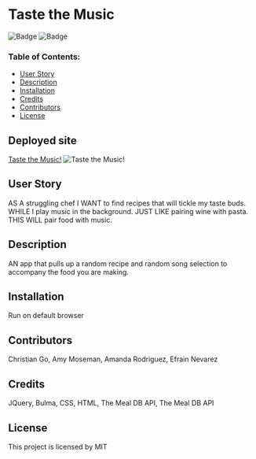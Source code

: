 # Taste the Music
 
![Badge](https://img.shields.io/static/v1?label=License&message=MIT&color=9cf)
![Badge](https://data.jsdelivr.com/v1/package/npm/bulma/badge)
 
### Table of Contents:
* [User Story](##-User-Story)
* [Description](##-Description)
* [Installation](##-Installation)
* [Credits](##-Credits)
* [Contributors](##-Contributors)
* [License](##-License)
 
## Deployed site
[Taste the Music!](https://enevarez-ops.github.io/projectOne/)
![Taste the Music!](tasteTheMusic1.gif)
 
## User Story
AS A struggling chef I WANT to find recipes that will tickle my taste buds. WHILE I play music in the background. JUST LIKE pairing wine with pasta. THIS WILL pair food with music.

## Description
AN app that pulls up a random recipe and random song selection to accompany the food you are making. 
 
## Installation
Run on default browser
 
## Contributors
Christian Go, Amy Moseman, Amanda Rodriguez, Efrain Nevarez
 
## Credits
JQuery, Bulma, CSS, HTML, The Meal DB API, The Meal DB API

## License
This project is licensed by MIT